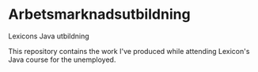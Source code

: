 # Arbetsmarknadsutbildning
Lexicons Java utbildning

This repository contains the work I've produced while attending Lexicon's Java course for the unemployed.
